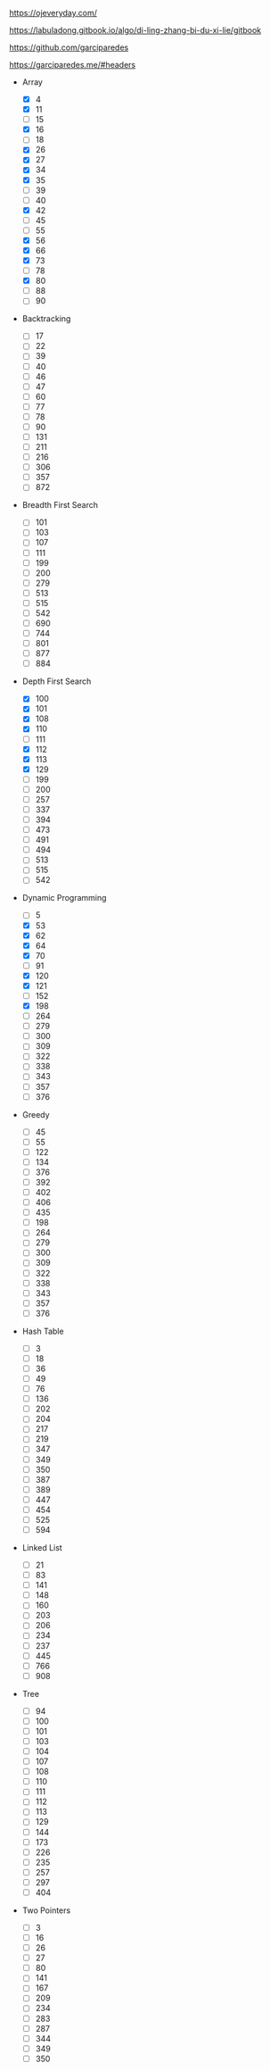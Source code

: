 https://ojeveryday.com/

https://labuladong.gitbook.io/algo/di-ling-zhang-bi-du-xi-lie/gitbook

https://github.com/garciparedes

https://garciparedes.me/#headers

- Array

  - [x] 4
  - [x] 11
  - [ ] 15
  - [x] 16
  - [ ] 18
  - [x] 26
  - [x] 27
  - [x] 34
  - [x] 35
  - [ ] 39
  - [ ] 40
  - [x] 42
  - [ ] 45
  - [ ] 55
  - [x] 56
  - [x] 66
  - [x] 73
  - [ ] 78
  - [x] 80
  - [ ] 88
  - [ ] 90

- Backtracking

  - [ ] 17
  - [ ] 22
  - [ ] 39
  - [ ] 40
  - [ ] 46
  - [ ] 47
  - [ ] 60
  - [ ] 77
  - [ ] 78
  - [ ] 90
  - [ ] 131
  - [ ] 211
  - [ ] 216
  - [ ] 306
  - [ ] 357
  - [ ] 872

- Breadth First Search

  - [ ] 101
  - [ ] 103
  - [ ] 107
  - [ ] 111
  - [ ] 199
  - [ ] 200
  - [ ] 279
  - [ ] 513
  - [ ] 515
  - [ ] 542
  - [ ] 690
  - [ ] 744
  - [ ] 801
  - [ ] 877
  - [ ] 884

- Depth First Search

  - [x] 100
  - [x] 101
  - [x] 108
  - [x] 110
  - [ ] 111
  - [x] 112
  - [x] 113
  - [x] 129
  - [ ] 199
  - [ ] 200
  - [ ] 257
  - [ ] 337
  - [ ] 394
  - [ ] 473
  - [ ] 491
  - [ ] 494
  - [ ] 513
  - [ ] 515
  - [ ] 542

- Dynamic Programming

  - [ ] 5
  - [x] 53
  - [x] 62
  - [x] 64
  - [x] 70
  - [ ] 91
  - [x] 120
  - [x] 121
  - [ ] 152
  - [x] 198
  - [ ] 264
  - [ ] 279
  - [ ] 300
  - [ ] 309
  - [ ] 322
  - [ ] 338
  - [ ] 343
  - [ ] 357
  - [ ] 376

- Greedy

  - [ ] 45
  - [ ] 55
  - [ ] 122
  - [ ] 134
  - [ ] 376
  - [ ] 392
  - [ ] 402
  - [ ] 406
  - [ ] 435
  - [ ] 198
  - [ ] 264
  - [ ] 279
  - [ ] 300
  - [ ] 309
  - [ ] 322
  - [ ] 338
  - [ ] 343
  - [ ] 357
  - [ ] 376

- Hash Table

  - [ ] 3
  - [ ] 18
  - [ ] 36
  - [ ] 49
  - [ ] 76
  - [ ] 136
  - [ ] 202
  - [ ] 204
  - [ ] 217
  - [ ] 219
  - [ ] 347
  - [ ] 349
  - [ ] 350
  - [ ] 387
  - [ ] 389
  - [ ] 447
  - [ ] 454
  - [ ] 525
  - [ ] 594

- Linked List

  - [ ] 21
  - [ ] 83
  - [ ] 141
  - [ ] 148
  - [ ] 160
  - [ ] 203
  - [ ] 206
  - [ ] 234
  - [ ] 237
  - [ ] 445
  - [ ] 766
  - [ ] 908

- Tree

  - [ ] 94
  - [ ] 100
  - [ ] 101
  - [ ] 103
  - [ ] 104
  - [ ] 107
  - [ ] 108
  - [ ] 110
  - [ ] 111
  - [ ] 112
  - [ ] 113
  - [ ] 129
  - [ ] 144
  - [ ] 173
  - [ ] 226
  - [ ] 235
  - [ ] 257
  - [ ] 297
  - [ ] 404

- Two Pointers

  - [ ] 3
  - [ ] 16
  - [ ] 26
  - [ ] 27
  - [ ] 80
  - [ ] 141
  - [ ] 167
  - [ ] 209
  - [ ] 234
  - [ ] 283
  - [ ] 287
  - [ ] 344
  - [ ] 349
  - [ ] 350
